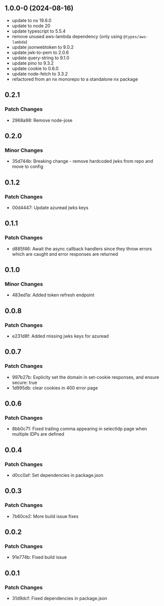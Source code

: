 ## 1.0.0-0 (2024-08-16)

- update to nx 19.6.0
- update to node 20
- update typescript to 5.5.4
- remove unused aws-lambda dependency (only using `@types/aws-lambda`)
- update jsonwebtoken to 9.0.2
- update jwk-to-pem to 2.0.6
- update query-string to 9.1.0
- update pino to 9.3.2
- update cookie to 0.6.0
- update node-fetch to 3.3.2
- refactored from an nx monorepo to a standalone nx package

## 0.2.1

### Patch Changes

- 2968a98: Remove node-jose

## 0.2.0

### Minor Changes

- 35d744b: Breaking change - remove hardcoded jwks from repo and move to config

## 0.1.2

### Patch Changes

- 00d4447: Update azuread jwks keys

## 0.1.1

### Patch Changes

- d885f46: Await the async callback handlers since they throw errors which are caught and error responses are returned

## 0.1.0

### Minor Changes

- 483ed1a: Added token refresh endpoint

## 0.0.8

### Patch Changes

- e231d8f: Added missing jwks keys for azuread

## 0.0.7

### Patch Changes

- 997b27b: Explicity set the domain in set-cookie responses, and ensure secure: true
- 1d995db: clear cookies in 400 error page

## 0.0.6

### Patch Changes

- 8bb0c71: Fixed trailing comma appearing in selectIdp page when multiple IDPs are defined

## 0.0.4

### Patch Changes

- d0cc0af: Set dependencies in package.json

## 0.0.3

### Patch Changes

- 7b60ce2: More build issue fixes

## 0.0.2

### Patch Changes

- 91e774b: Fixed build issue

## 0.0.1

### Patch Changes

- 31d9dcf: Fixed dependencies in package.json
